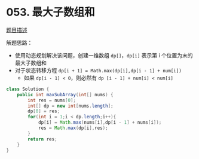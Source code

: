 
# 053. 最大子数组和

[题目描述](https://leetcode.cn/problems/maximum-subarray/)

<Badge text="中等" type="warning" vertical="middle" />

解题思路：  
- 使用动态规划解决该问题，创建一维数组 `dp[]`，`dp[i]` 表示第 i 个位置为末的最大子数组和
- 对于状态转移方程 `dp[i + 1] = Math.max(dp[i],dp[i - 1] + num[i])`
  - 如果 `dp[i - 1] < 0`，则必然有 `dp [i - 1] + num[i] < num[i]`

```java
class Solution {
    public int maxSubArray(int[] nums) {
        int res = nums[0];
        int[] dp = new int[nums.length];
        dp[0] = res;
        for(int i = 1;i < dp.length;i++){
            dp[i] = Math.max(nums[i],dp[i - 1] + nums[i]);
            res = Math.max(dp[i],res);
        }
        return res;
    }
}
```